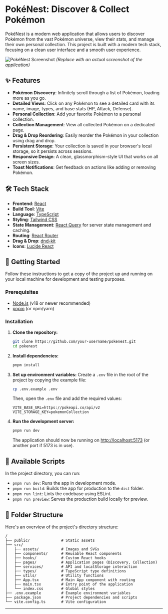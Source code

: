 # PokéNest: Discover & Collect Pokémon

PokéNest is a modern web application that allows users to discover Pokémon from the vast Pokémon universe, view their stats, and manage their own personal collection. This project is built with a modern tech stack, focusing on a clean user interface and a smooth user experience.

![PokéNest Screenshot](https://via.placeholder.com/800x400.png?text=PokéNest+Application+Screenshot)
_(Replace with an actual screenshot of the application)_

## ✨ Features

- **Pokémon Discovery**: Infinitely scroll through a list of Pokémon, loading more as you go.
- **Detailed Views**: Click on any Pokémon to see a detailed card with its name, image, types, and base stats (HP, Attack, Defense).
- **Personal Collection**: Add your favorite Pokémon to a personal collection.
- **Collection Management**: View all collected Pokémon on a dedicated page.
- **Drag & Drop Reordering**: Easily reorder the Pokémon in your collection using drag and drop.
- **Persistent Storage**: Your collection is saved in your browser's local storage, so it persists across sessions.
- **Responsive Design**: A clean, glassmorphism-style UI that works on all screen sizes.
- **Toast Notifications**: Get feedback on actions like adding or removing Pokémon.

## 🛠️ Tech Stack

- **Frontend**: [React](https://reactjs.org/)
- **Build Tool**: [Vite](https://vitejs.dev/)
- **Language**: [TypeScript](https://www.typescriptlang.org/)
- **Styling**: [Tailwind CSS](https://tailwindcss.com/)
- **State Management**: [React Query](https://tanstack.com/query/v5) for server state management and caching.
- **Routing**: [React Router](https://reactrouter.com/)
- **Drag & Drop**: [dnd-kit](https://dndkit.com/)
- **Icons**: [Lucide React](https://lucide.dev/)

## 🚀 Getting Started

Follow these instructions to get a copy of the project up and running on your local machine for development and testing purposes.

### Prerequisites

- [Node.js](https://nodejs.org/) (v18 or newer recommended)
- [pnpm](https://pnpm.io/) (or npm/yarn)

### Installation

1.  **Clone the repository:**

    ```bash
    git clone https://github.com/your-username/pokenest.git
    cd pokenest
    ```

2.  **Install dependencies:**

    ```bash
    pnpm install
    ```

3.  **Set up environment variables:**
    Create a `.env` file in the root of the project by copying the example file:

    ```bash
    cp .env.example .env
    ```

    Then, open the `.env` file and add the required values:

    ```
    VITE_BASE_URL=https://pokeapi.co/api/v2
    VITE_STORAGE_KEY=pokemonCollection
    ```

4.  **Run the development server:**
    ```bash
    pnpm run dev
    ```
    The application should now be running on [http://localhost:5173](http://localhost:5173) (or another port if 5173 is in use).

## 📜 Available Scripts

In the project directory, you can run:

- `pnpm run dev`: Runs the app in development mode.
- `pnpm run build`: Builds the app for production to the `dist` folder.
- `pnpm run lint`: Lints the codebase using ESLint.
- `pnpm run preview`: Serves the production build locally for preview.

## 📁 Folder Structure

Here's an overview of the project's directory structure:

```
/
├── public/              # Static assets
├── src/
│   ├── assets/          # Images and SVGs
│   ├── components/      # Reusable React components
│   ├── hooks/           # Custom React hooks
│   ├── pages/           # Application pages (Discovery, Collection)
│   ├── services/        # API and localStorage interaction
│   ├── types/           # TypeScript type definitions
│   ├── utils/           # Utility functions
│   ├── App.tsx          # Main App component with routing
│   ├── main.tsx         # Entry point of the application
│   └── index.css        # Global styles
├── .env.example         # Example environment variables
├── package.json         # Project dependencies and scripts
└── vite.config.ts       # Vite configuration
```

---
